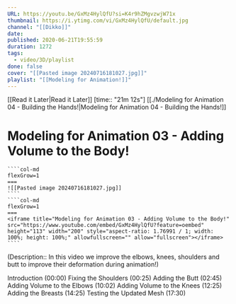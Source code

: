 ```yaml
---
URL: https://youtu.be/GxMz4HylQfU?si=K4r9hZMgvzwjW71x
thumbnail: https://i.ytimg.com/vi/GxMz4HylQfU/default.jpg
channel: "[[Dikko]]"
date: 
published: 2020-06-21T19:55:59
duration: 1272
tags:
  - video/3D/playlist
done: false
cover: "[[Pasted image 20240716181027.jpg]]"
playlist: "[[Modeling for Animation!]]"
---
```

[[Read it Later|Read it Later]] [time:: "21m 12s"] 
[[./Modeling for Animation 04 - Building the Hands!|Modeling for Animation 04 - Building the Hands!]]
# Modeling for Animation 03 - Adding Volume to the Body!
`````col
````col-md
flexGrow=1
===
![[Pasted image 20240716181027.jpg]]
````
````col-md
flexGrow=1
===
<iframe title="Modeling for Animation 03 - Adding Volume to the Body!" src="https://www.youtube.com/embed/GxMz4HylQfU?feature=oembed" height="113" width="200" style="aspect-ratio: 1.76991 / 1; width: 100%; height: 100%;" allowfullscreen="" allow="fullscreen"></iframe>
````
`````
(Description:: In this video we improve the elbows, knees, shoulders and butt to improve their deformation during animation!)


Introduction (00:00)
Fixing the Shoulders (00:25)
Adding the Butt (02:45)
Adding Volume to the Elbows (10:02)
Adding Volume to the Knees (12:25)
Adding the Breasts (14:25)
Testing the Updated Mesh (17:30)
